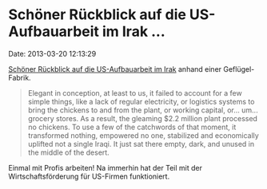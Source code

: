 Schöner Rückblick auf die US-Aufbauarbeit im Irak \...
======================================================

Date: 2013-03-20 12:13:29

[Schöner Rückblick auf die US-Aufbauarbeit im
Irak](http://mondediplo.com/openpage/why-the-invasion-of-iraq-was-the-single-worst)
anhand einer Geflügel-Fabrik.

> Elegant in conception, at least to us, it failed to account for a few
> simple things, like a lack of regular electricity, or logistics
> systems to bring the chickens to and from the plant, or working
> capital, or\... um\... grocery stores. As a result, the gleaming \$2.2
> million plant processed no chickens. To use a few of the catchwords of
> that moment, it transformed nothing, empowered no one, stabilized and
> economically uplifted not a single Iraqi. It just sat there empty,
> dark, and unused in the middle of the desert.

Einmal mit Profis arbeiten! Na immerhin hat der Teil mit der
Wirtschaftsförderung für US-Firmen funktioniert.
